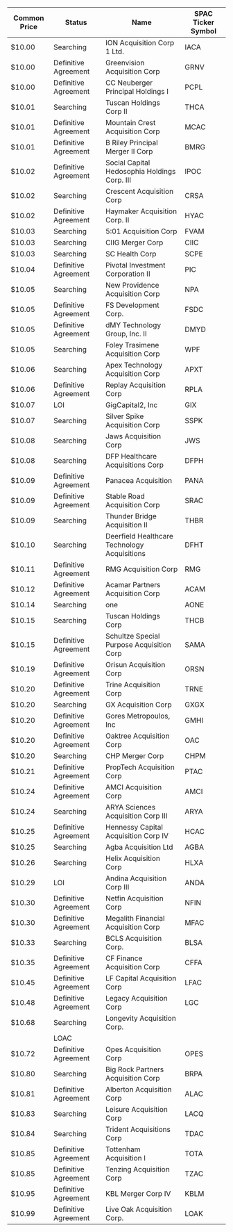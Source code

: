 Common Price  | Status               | Name                                         | SPAC Ticker Symbol
------------- | -------------------- | -------------------------------------------- | ------------------
$10.00        | Searching            | ION Acquisition Corp 1 Ltd.                  | IACA              
$10.00        | Definitive Agreement | Greenvision Acquisition Corp                 | GRNV              
$10.00        | Definitive Agreement | CC Neuberger Principal Holdings I            | PCPL              
$10.01        | Searching            | Tuscan Holdings Corp II                      | THCA              
$10.01        | Definitive Agreement | Mountain Crest Acquisition Corp              | MCAC              
$10.01        | Definitive Agreement | B Riley Principal Merger II Corp             | BMRG              
$10.02        | Definitive Agreement | Social Capital Hedosophia Holdings Corp. III | IPOC              
$10.02        | Searching            | Crescent Acquisition Corp                    | CRSA              
$10.02        | Definitive Agreement | Haymaker Acquisition Corp. II                | HYAC              
$10.03        | Searching            | 5:01 Acquisition Corp                        | FVAM              
$10.03        | Searching            | CIIG Merger Corp                             | CIIC              
$10.03        | Searching            | SC Health Corp                               | SCPE              
$10.04        | Definitive Agreement | Pivotal Investment Corporation II            | PIC               
$10.05        | Searching            | New Providence Acquisition Corp              | NPA               
$10.05        | Definitive Agreement | FS Development Corp.                         | FSDC              
$10.05        | Definitive Agreement | dMY Technology Group, Inc. II                | DMYD              
$10.05        | Searching            | Foley Trasimene Acquisition Corp             | WPF               
$10.06        | Searching            | Apex Technology Acquisition Corp             | APXT              
$10.06        | Definitive Agreement | Replay Acquisition Corp                      | RPLA              
$10.07        | LOI                  | GigCapital2, Inc                             | GIX               
$10.07        | Searching            | Silver Spike Acquisition Corp                | SSPK              
$10.08        | Searching            | Jaws Acquisition Corp                        | JWS               
$10.08        | Searching            | DFP Healthcare Acquisitions Corp             | DFPH              
$10.09        | Definitive Agreement | Panacea Acquisition                          | PANA              
$10.09        | Definitive Agreement | Stable Road Acquisition Corp                 | SRAC              
$10.09        | Searching            | Thunder Bridge Acquisition II                | THBR              
$10.10        | Searching            | Deerfield Healthcare Technology Acquisitions | DFHT              
$10.11        | Definitive Agreement | RMG Acquisition Corp                         | RMG               
$10.12        | Definitive Agreement | Acamar Partners Acquisition Corp             | ACAM              
$10.14        | Searching            | one                                          | AONE              
$10.15        | Searching            | Tuscan Holdings Corp                         | THCB              
$10.15        | Definitive Agreement | Schultze Special Purpose Acquisition Corp    | SAMA              
$10.19        | Definitive Agreement | Orisun Acquisition Corp                      | ORSN              
$10.20        | Definitive Agreement | Trine Acquisition Corp                       | TRNE              
$10.20        | Searching            | GX Acquisition Corp                          | GXGX              
$10.20        | Definitive Agreement | Gores Metropoulos, Inc                       | GMHI              
$10.20        | Definitive Agreement | Oaktree Acquisition Corp                     | OAC               
$10.20        | Searching            | CHP Merger Corp                              | CHPM              
$10.21        | Definitive Agreement | PropTech Acquisition Corp                    | PTAC              
$10.24        | Definitive Agreement | AMCI Acquisition Corp                        | AMCI              
$10.24        | Searching            | ARYA Sciences Acquisition Corp III           | ARYA              
$10.25        | Definitive Agreement | Hennessy Capital Acquisition Corp IV         | HCAC              
$10.25        | Searching            | Agba Acquisition Ltd                         | AGBA              
$10.26        | Searching            | Helix Acquisition Corp                       | HLXA              
$10.29        | LOI                  | Andina Acquisition Corp III                  | ANDA              
$10.30        | Definitive Agreement | Netfin Acquisition Corp                      | NFIN              
$10.30        | Definitive Agreement | Megalith Financial Acquisition Corp          | MFAC              
$10.33        | Searching            | BCLS Acquisition Corp.                       | BLSA              
$10.35        | Definitive Agreement | CF Finance Acquisition Corp                  | CFFA              
$10.45        | Definitive Agreement | LF Capital Acquisition Corp                  | LFAC              
$10.48        | Definitive Agreement | Legacy Acquisition Corp                      | LGC               
$10.68        | Searching            | Longevity Acquisition Corp.
                 | LOAC              
$10.72        | Definitive Agreement | Opes Acquisition Corp                        | OPES              
$10.80        | Searching            | Big Rock Partners Acquisition Corp           | BRPA              
$10.81        | Definitive Agreement | Alberton Acquisition Corp                    | ALAC              
$10.83        | Searching            | Leisure Acquisition Corp                     | LACQ              
$10.84        | Searching            | Trident Acquisitions Corp                    | TDAC              
$10.85        | Definitive Agreement | Tottenham Acquisition I                      | TOTA              
$10.85        | Definitive Agreement | Tenzing Acquisition Corp                     | TZAC              
$10.95        | Definitive Agreement | KBL Merger Corp IV                           | KBLM              
$10.99        | Definitive Agreement | Live Oak Acquisition Corp.                   | LOAK              
